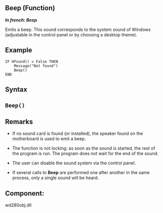 
## Beep (Function)

***In french: Beep***



<a name="XUse"></a>
<a name="Use"></a>
<a name="description"></a>
Emits a beep. This sound corresponds to the system sound of Windows (adjustable in the control panel or by choosing a desktop theme).
<a name="Example1"></a>
<a name="sample_code"></a>

## Example


```wl
IF HFound() = False THEN
	Message("Not found")
	Beep()
END
```

<a name="XSYNTAX"></a>
<a name="SYNTAX1"></a>

## Syntax

`Beep()`
---



<a name="NOTE0"></a>
<a name="NOTE0_1"></a>

## Remarks


- If no sound card is found (or installed), the speaker found on the motherboard is used to emit a beep.

- The function is not locking: as soon as the sound is started, the rest of the program is run. The program does not wait for the end of the sound.

- The user can disable the sound system via the control panel.

- If several calls to **Beep** are performed one after another in the same process, only a single sound will be heard. 




<a name="XComponent"></a>

## Component:
wd280obj.dll
